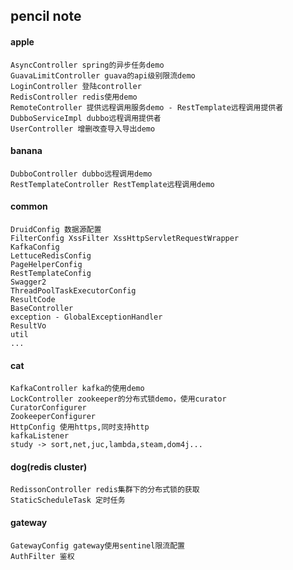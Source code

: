 ## pencil note
  #### apple
    AsyncController spring的异步任务demo
    GuavaLimitController guava的api级别限流demo
    LoginController 登陆controller
    RedisController redis使用demo
    RemoteController 提供远程调用服务demo - RestTemplate远程调用提供者
    DubboServiceImpl dubbo远程调用提供者
    UserController 增删改查导入导出demo
  #### banana
    DubboController dubbo远程调用demo
    RestTemplateController RestTemplate远程调用demo
  #### common
    DruidConfig 数据源配置
    FilterConfig XssFilter XssHttpServletRequestWrapper
    KafkaConfig
    LettuceRedisConfig
    PageHelperConfig
    RestTemplateConfig
    Swagger2
    ThreadPoolTaskExecutorConfig
    ResultCode
    BaseController
    exception - GlobalExceptionHandler
    ResultVo
    util
    ...
  #### cat
    KafkaController kafka的使用demo
    LockController zookeeper的分布式锁demo，使用curator
    CuratorConfigurer
    ZookeeperConfigurer
    HttpConfig 使用https,同时支持http
    kafkaListener
    study -> sort,net,juc,lambda,steam,dom4j...
  #### dog(redis cluster)
    RedissonController redis集群下的分布式锁的获取
    StaticScheduleTask 定时任务
  #### gateway
    GatewayConfig gateway使用sentinel限流配置
    AuthFilter 鉴权